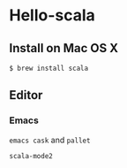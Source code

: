 # Hello-scala

## Install on Mac OS X

`$ brew install scala`

## Editor

### Emacs

`emacs cask` and `pallet`

`scala-mode2`
